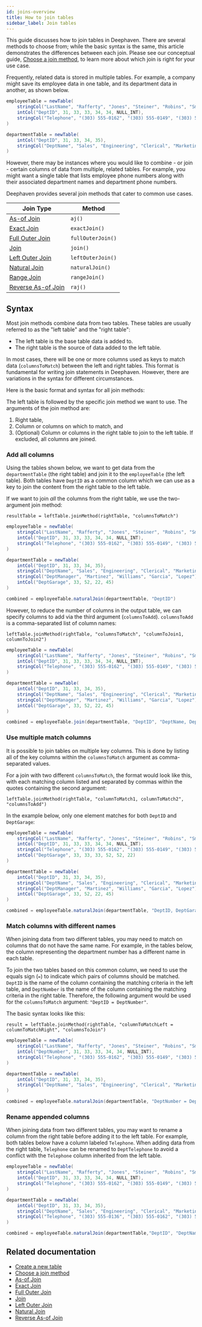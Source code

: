 ```yaml
---
id: joins-overview
title: How to join tables
sidebar_label: Join tables
---
```


This guide discusses how to join tables in Deephaven. There are several methods to choose from; while the basic syntax is the same, this article demonstrates the differences between each join. Please see our conceptual guide, [Choose a join method](../conceptual/choose-joins.md), to learn more about which join is right for your use case.

Frequently, related data is stored in multiple tables. For example, a company might save its employee data in one table, and its department data in another, as shown below.

```groovy order=employeeTable,departmentTable
employeeTable = newTable(
    stringCol("LastName", "Rafferty", "Jones", "Steiner", "Robins", "Smith", "Rogers"),
    intCol("DeptID", 31, 33, 33, 34, 34, NULL_INT),
    stringCol("Telephone", "(303) 555-0162", "(303) 555-0149", "(303) 555-0184", "(303) 555-0125", null, null)
)

departmentTable = newTable(
    intCol("DeptID", 31, 33, 34, 35),
    stringCol("DeptName", "Sales", "Engineering", "Clerical", "Marketing"),
)
```

However, there may be instances where you would like to combine - or join - certain columns of data from multiple, related tables. For example, you might want a single table that lists employee phone numbers along with their associated department names and department phone numbers.

Deephaven provides several join methods that cater to common use cases.

| Join Type                                                                | Method            |
| ------------------------------------------------------------------------ | ----------------- |
| [As-of Join](../reference/table-operations/join/aj.md)                   | `aj()`            |
| [Exact Join](../reference/table-operations/join/exact-join.md)           | `exactJoin()`     |
| [Full Outer Join](../reference/table-operations/join/full-outer-join.md) | `fullOuterJoin()` |
| [Join](../reference/table-operations/join/join.md)                       | `join()`          |
| [Left Outer Join](../reference/table-operations/join/left-outer-join.md) | `leftOuterJoin()` |
| [Natural Join](../reference/table-operations/join/natural-join.md)       | `naturalJoin()`   |
| [Range Join](../reference/table-operations/join/rangeJoin.md)            | `rangeJoin()`     |
| [Reverse As-of Join](../reference/table-operations/join/raj.md)          | `raj()`           |

## Syntax

Most join methods combine data from two tables. These tables are usually referred to as the "left table" and the "right table":

- The left table is the base table data is added to.
- The right table is the source of data added to the left table.

In most cases, there will be one or more columns used as keys to match data (`columnsToMatch`) between the left and right tables. This format is fundamental for writing join statements in Deephaven. However, there are variations in the syntax for different circumstances.

Here is the basic format and syntax for all join methods:

The left table is followed by the specific join method we want to use. The arguments of the join method are:

1. Right table,
2. Column or columns on which to match, and
3. (Optional) Column or columns in the right table to join to the left table. If excluded, all columns are joined.

### Add all columns

Using the tables shown below, we want to get data from the `departmentTable` (the right table) and join it to the `employeeTable` (the left table). Both tables have `DeptID` as a common column which we can use as a key to join the content from the right table to the left table.

If we want to join _all_ the columns from the right table, we use the two-argument join method:

`resultTable = leftTable.joinMethod(rightTable, "columnsToMatch")`

```groovy order=employeeTable,departmentTable,combined
employeeTable = newTable(
    stringCol("LastName", "Rafferty", "Jones", "Steiner", "Robins", "Smith", "Rogers"),
    intCol("DeptID", 31, 33, 33, 34, 34, NULL_INT),
    stringCol("Telephone", "(303) 555-0162", "(303) 555-0149", "(303) 555-0184", "(303) 555-0125", null, null),
)

departmentTable = newTable(
    intCol("DeptID", 31, 33, 34, 35),
    stringCol("DeptName", "Sales", "Engineering", "Clerical", "Marketing"),
    stringCol("DeptManager", "Martinez", "Williams", "Garcia", "Lopez"),
    intCol("DeptGarage", 33, 52, 22, 45)
)

combined = employeeTable.naturalJoin(departmentTable, "DeptID")
```

However, to reduce the number of columns in the output table, we can specify columns to add via the third argument (`columnsToAdd`). `columnsToAdd` is a comma-separated list of column names:

`leftTable.joinMethod(rightTable, "columnsToMatch", "columnToJoin1, columnToJoin2")`

```groovy order=employeeTable,departmentTable,combined
employeeTable = newTable(
    stringCol("LastName", "Rafferty", "Jones", "Steiner", "Robins", "Smith", "Rogers"),
    intCol("DeptID", 31, 33, 33, 34, 34, NULL_INT),
    stringCol("Telephone", "(303) 555-0162", "(303) 555-0149", "(303) 555-0184", "(303) 555-0125", null, null),
)

departmentTable = newTable(
    intCol("DeptID", 31, 33, 34, 35),
    stringCol("DeptName", "Sales", "Engineering", "Clerical", "Marketing"),
    stringCol("DeptManager", "Martinez", "Williams", "Garcia", "Lopez"),
    intCol("DeptGarage", 33, 52, 22, 45)
)

combined = employeeTable.join(departmentTable, "DeptID", "DeptName, DeptManager" )
```

### Use multiple match columns

It is possible to join tables on multiple key columns. This is done by listing all of the key columns within the `columnsToMatch` argument as comma-separated values.

For a join with two different `columnsToMatch`, the format would look like this, with each matching column listed and separated by commas within the quotes containing the second argument:

`leftTable.joinMethod(rightTable, "columnToMatch1, columnToMatch2", "columnsToAdd")`

In the example below, only one element matches for both `DeptID` and `DeptGarage`:

```groovy order=employeeTable,departmentTable,combined
employeeTable = newTable(
    stringCol("LastName", "Rafferty", "Jones", "Steiner", "Robins", "Smith", "Rogers"),
    intCol("DeptID", 31, 33, 33, 34, 34, NULL_INT),
    stringCol("Telephone", "(303) 555-0162", "(303) 555-0149", "(303) 555-0184", "(303) 555-0125", null, null),
    intCol("DeptGarage", 33, 33, 33, 52, 52, 22)
)

departmentTable = newTable(
    intCol("DeptID", 31, 33, 34, 35),
    stringCol("DeptName", "Sales", "Engineering", "Clerical", "Marketing"),
    stringCol("DeptManager", "Martinez", "Williams", "Garcia", "Lopez"),
    intCol("DeptGarage", 33, 52, 22, 45)
)

combined = employeeTable.naturalJoin(departmentTable, "DeptID, DeptGarage")
```

### Match columns with different names

When joining data from two different tables, you may need to match on columns that do not have the same name. For example, in the tables below, the column representing the department number has a different name in each table.

To join the two tables based on this common column, we need to use the equals sign (`=`) to indicate which pairs of columns should be matched. `DeptID` is the name of the column containing the matching criteria in the left table, and `DeptNumber` is the name of the column containing the matching criteria in the right table. Therefore, the following argument would be used for the `columnsToMatch` argument: `"DeptID = DeptNumber"`.

The basic syntax looks like this:

`result = leftTable.joinMethod(rightTable, "columnToMatchLeft = columnToMatchRight", "columnsToJoin")`

```groovy order=employeeTable,departmentTable,combined
employeeTable = newTable(
    stringCol("LastName", "Rafferty", "Jones", "Steiner", "Robins", "Smith", "Rogers"),
    intCol("DeptNumber", 31, 33, 33, 34, 34, NULL_INT),
    stringCol("Telephone", "(303) 555-0162", "(303) 555-0149", "(303) 555-0184", "(303) 555-0125", null, null),
)

departmentTable = newTable(
    intCol("DeptID", 31, 33, 34, 35),
    stringCol("DeptName", "Sales", "Engineering", "Clerical", "Marketing"),
)

combined = employeeTable.naturalJoin(departmentTable, "DeptNumber = DeptID")
```

### Rename appended columns

When joining data from two different tables, you may want to rename a column from the right table before adding it to the left table. For example, both tables below have a column labeled `Telephone`. When adding data from the right table, `Telephone` can be renamed to `DeptTelephone` to avoid a conflict with the `Telephone` column inherited from the left table.

```groovy order=employeeTable,departmentTable,combined
employeeTable = newTable(
    stringCol("LastName", "Rafferty", "Jones", "Steiner", "Robins", "Smith", "Rogers"),
    intCol("DeptID", 31, 33, 33, 34, 34, NULL_INT),
    stringCol("Telephone", "(303) 555-0162", "(303) 555-0149", "(303) 555-0184", "(303) 555-0125", null, null),
)

departmentTable = newTable(
    intCol("DeptID", 31, 33, 34, 35),
    stringCol("DeptName", "Sales", "Engineering", "Clerical", "Marketing"),
    stringCol("Telephone", "(303) 555-0136", "(303) 555-0162", "(303) 555-0175", "(303) 555-0171")
)

combined = employeeTable.naturalJoin(departmentTable,"DeptID", "DeptName, DeptTelephone = Telephone")
```

## Related documentation

- [Create a new table](./new-table.md)
- [Choose a join method](../conceptual/choose-joins.md)
- [As-of Join](../reference/table-operations/join/aj.md)
- [Exact Join](../reference/table-operations/join/exact-join.md)
- [Full Outer Join](../reference/table-operations/join/full-outer-join.md)
- [Join](../reference/table-operations/join/join.md)
- [Left Outer Join](../reference/table-operations/join/left-outer-join.md)
- [Natural Join](../reference/table-operations/join/natural-join.md)
- [Reverse As-of Join](../reference/table-operations/join/raj.md)
